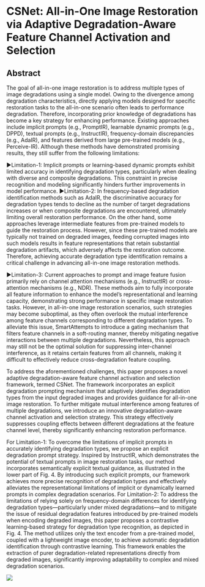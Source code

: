 # CSNet: All-in-One Image Restoration via Adaptive Degradation-Aware Feature Channel Activation and Selection


## Abstract

The goal of all-in-one image restoration is to address multiple types of image degradations using a single model. Owing to the divergence among degradation characteristics, directly applying models designed for specific restoration tasks to the all-in-one scenario often leads to performance degradation. Therefore, incorporating prior knowledge of degradations has become a key strategy for enhancing performance. Existing approaches include implicit prompts (e.g., PromptIR), learnable dynamic prompts (e.g., DPPD), textual prompts (e.g., InstructIR), frequency-domain discrepancies (e.g., AdaIR), and features derived from large pre-trained models (e.g., Perceive-IR). Although these methods have demonstrated promising results, they still suffer from the following limitations:

►Limitation-1: Implicit prompts or learning-based dynamic prompts exhibit limited accuracy in identifying degradation types, particularly when dealing with diverse and composite degradations. This constraint in precise recognition and modeling significantly hinders further improvements in model performance.
►Limitation-2: In frequency-based degradation identification methods such as AdaIR, the discriminative accuracy for degradation types tends to decline as the number of target degradations increases or when composite degradations are encountered, ultimately limiting overall restoration performance. On the other hand, some approaches leverage intermediate features from pre-trained models to guide the restoration process. However, since these pre-trained models are typically not trained on degraded images, feeding corrupted images into such models results in feature representations that retain substantial degradation artifacts, which adversely affects the restoration outcome. Therefore, achieving accurate degradation type identification remains a critical challenge in advancing all-in-one image restoration methods.

►Limitation-3: Current approaches to prompt and image feature fusion primarily rely on channel attention mechanisms (e.g., InstructIR) or cross-attention mechanisms (e.g., NDR). These methods aim to fully incorporate all feature information to enhance the model’s representational and learning capacity, demonstrating strong performance in specific image restoration tasks. However, in all-in-one image restoration scenarios, such strategies may become suboptimal, as they often overlook the mutual interference among feature channels corresponding to different degradation types. To alleviate this issue, SmartAttempts to introduce a gating mechanism that filters feature channels in a soft-routing manner, thereby mitigating negative interactions between multiple degradations. Nevertheless, this approach may still not be the optimal solution for suppressing inter-channel interference, as it retains certain features from all channels, making it difficult to effectively reduce cross-degradation feature coupling.

To address the aforementioned challenges, this paper proposes a novel adaptive degradation-aware feature channel activation and selection framework, termed CSNet. The framework incorporates an explicit degradation prompting mechanism that adaptively identifies degradation types from the input degraded images and provides guidance for all-in-one image restoration. To further mitigate mutual interference among features of multiple degradations, we introduce an innovative degradation-aware channel activation and selection strategy. This strategy effectively suppresses coupling effects between different degradations at the feature channel level, thereby significantly enhancing restoration performance.

For Limitation-1: To overcome the limitations of implicit prompts in accurately identifying degradation types, we propose an explicit degradation prompt strategy. Inspired by InstructIR, which demonstrates the potential of textual prompts in image restoration tasks, our method incorporates semantically explicit textual guidance, as illustrated in the lower part of Fig. 4. By introducing such explicit prompts, our framework achieves more precise recognition of degradation types and effectively alleviates the representational limitations of implicit or dynamically learned prompts in complex degradation scenarios.
For Limitation-2: To address the limitations of relying solely on frequency-domain differences for identifying degradation types—particularly under mixed degradations—and to mitigate the issue of residual degradation features introduced by pre-trained models when encoding degraded images, this paper proposes a contrastive learning-based strategy for degradation type recognition, as depicted in Fig. 4. The method utilizes only the text encoder from a pre-trained model, coupled with a lightweight image encoder, to achieve automatic degradation identification through contrastive learning. This framework enables the extraction of purer degradation-related representations directly from degraded images, significantly improving adaptability to complex and mixed degradation scenarios.

![](./images/logo.png)


